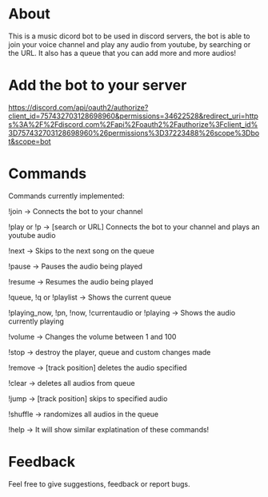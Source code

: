 # About
This is a music dicord bot to be used in discord servers, the bot is able to join your voice channel and play any audio from youtube, by searching or the URL.
It also has a queue that you can add more and more audios!

# Add the bot to your server

https://discord.com/api/oauth2/authorize?client_id=757432703128698960&permissions=34622528&redirect_uri=https%3A%2F%2Fdiscord.com%2Fapi%2Foauth2%2Fauthorize%3Fclient_id%3D757432703128698960%26permissions%3D37223488%26scope%3Dbot&scope=bot

# Commands

Commands currently implemented:

!join -> Connects the bot to your channel

!play or !p -> [search or URL] Connects the bot to your channel and plays an youtube audio

!next -> Skips to the next song on the queue

!pause -> Pauses the audio being played

!resume -> Resumes the audio being played

!queue, !q or !playlist -> Shows the current queue

!playing_now, !pn, !now, !currentaudio or !playing -> Shows the audio currently playing

!volume -> Changes the volume between 1 and 100

!stop -> destroy the player, queue and custom changes made

!remove -> [track position] deletes the audio specified

!clear -> deletes all audios from queue

!jump -> [track position] skips to specified audio

!shuffle -> randomizes all audios in the queue

!help -> It will show similar explatination of these commands!

# Feedback

Feel free to give suggestions, feedback or report bugs.

